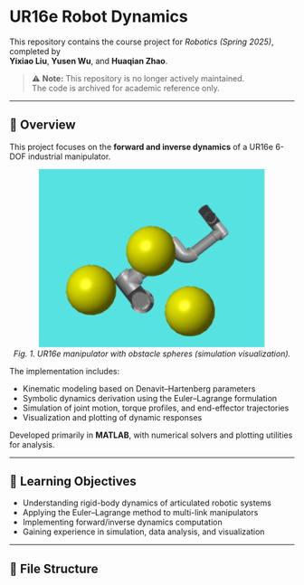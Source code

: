 # UR16e Robot Dynamics

This repository contains the course project for *Robotics (Spring 2025)*, completed by  
**Yixiao Liu**, **Yusen Wu**, and **Huaqian Zhao**.

> ⚠️ **Note:** This repository is no longer actively maintained.  
> The code is archived for academic reference only.

---

## 📘 Overview

This project focuses on the **forward and inverse dynamics** of a UR16e 6-DOF industrial manipulator.  

<div align="center">
  <img src="assets/rigid_body.png" alt="UR16e dynamics simulation" width="400"/>
  <br/>
  <em>Fig. 1. UR16e manipulator with obstacle spheres (simulation visualization).</em>
</div>


The implementation includes:
- Kinematic modeling based on Denavit–Hartenberg parameters  
- Symbolic dynamics derivation using the Euler–Lagrange formulation  
- Simulation of joint motion, torque profiles, and end-effector trajectories  
- Visualization and plotting of dynamic responses  

Developed primarily in **MATLAB**, with numerical solvers and plotting utilities for analysis.

---

## 🧠 Learning Objectives

- Understanding rigid-body dynamics of articulated robotic systems  
- Applying the Euler–Lagrange method to multi-link manipulators  
- Implementing forward/inverse dynamics computation  
- Gaining experience in simulation, data analysis, and visualization  

---

## 🧩 File Structure
